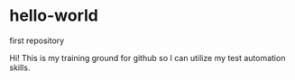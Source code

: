 # hello-world
first repository

Hi!
This is my training ground for github so I can utilize my test automation skills. 
